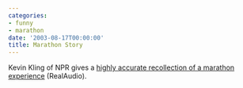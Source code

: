 ```yaml
---
categories:
- funny
- marathon
date: '2003-08-17T00:00:00'
title: Marathon Story
---
```



Kevin Kling of NPR gives a [highly accurate recollection of a marathon experience](http://www.npr.org/ramarchives/nc6J1101-7.ram) (RealAudio).
